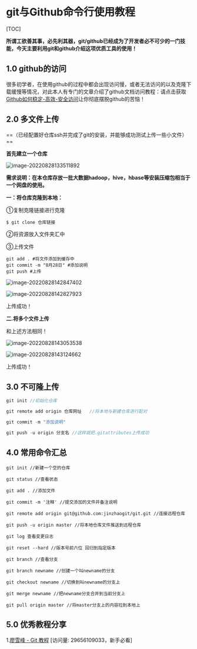 # git与Github命令行使用教程

[TOC]

​		**所谓工欲善其事，必先利其器，git/github已经成为了开发者必不可少的一门技能，今天主要利用git和github介绍这项优质工具的使用！**

## 1.0 github的访问

​		很多初学者，在使用github的过程中都会出现访问慢，或者无法访问的以及克隆下载缓慢等情况，对此本人有专门的文章介绍了github文档访问教程：请点击获取[Github如何稳定-高效-安全访问](https://blog.csdn.net/m0_58022371/article/details/126558905)让你彻底摆脱github的苦恼！

## 2.0 多文件上传

==（已经配置好仓库ssh并完成了git的安装，并能够成功测试上传一些小文件）==

**首先建立一个仓库**

![image-20220828133511892](https://pic-1313413291.cos.ap-nanjing.myqcloud.com/image-20220828133511892.png)

**需求说明：在本仓库存放一批大数据hadoop，hive，hbase等安装压缩包相当于一个网盘的使用。**

**一：将仓库克隆到本地：**

①复制克隆链接进行克隆

```
$ git clone 仓库链接
```

②将资源放入文件夹汇中

③上传文件

```
git add . #将文件添加到缓存中
git commit -m "8月28日" #添加说明
git push #上传
```

![image-20220828142847402](https://pic-1313413291.cos.ap-nanjing.myqcloud.com/image-20220828142847402.png)

![image-20220828142827923](https://pic-1313413291.cos.ap-nanjing.myqcloud.com/image-20220828142827923.png)

上传成功！

**二.将多个文件上传**

和上述方法相同！

![image-20220828143053538](https://pic-1313413291.cos.ap-nanjing.myqcloud.com/image-20220828143053538.png)

![image-20220828143124662](https://pic-1313413291.cos.ap-nanjing.myqcloud.com/image-20220828143124662.png)

上传成功！

## 3.0 不可隆上传

```java
git init //初始化仓库

git remote add origin 仓库网址   //将本地与新建仓库进行配对

git commit -m "添加说明"  

git push -u origin 分支名 //这样就把.gitattributes上传成功
```



## 4.0 常用命令汇总

```
git init //新建一个空的仓库

git status //查看状态

git add . //添加文件

git commit -m '注释' //提交添加的文件并备注说明

git remote add origin git@github.com:jinzhaogit/git.git //连接远程仓库

git push -u origin master //将本地仓库文件推送到远程仓库

git log 查看变更日志

git reset --hard //版本号前六位 回归到指定版本

git branch //查看分支

git branch newname //创建一个叫newname的分支

git checkout newname //切换到叫newname的分支上

git merge newname //把newname分支合并到当前分支上

git pull origin master //将master分支上的内容拉到本地上
```

## 5.0 优秀教程分享

1.[廖雪峰 - Git 教程](https://www.liaoxuefeng.com/wiki/896043488029600)      [访问量: 29656109033，新手必看]


